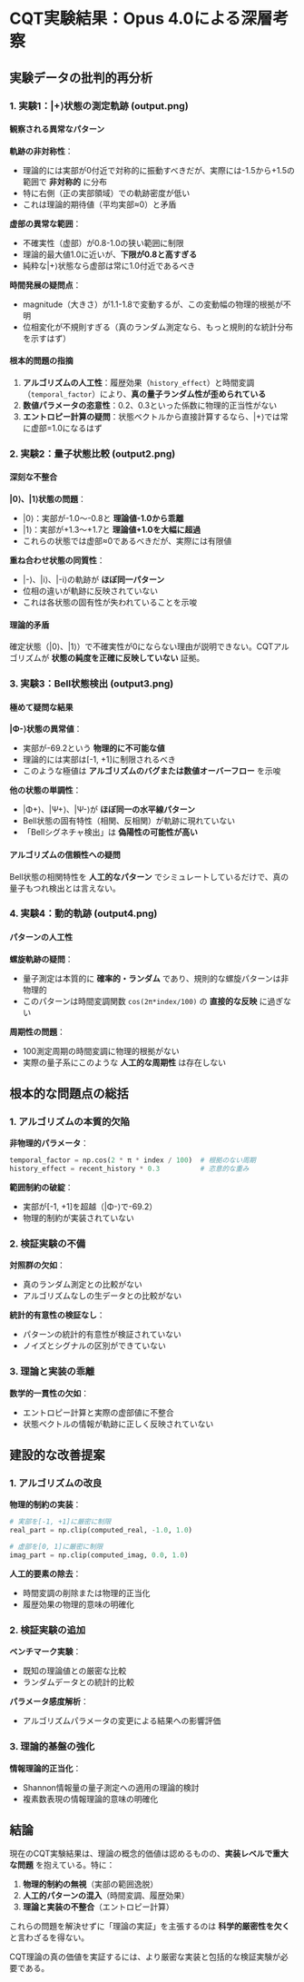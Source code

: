 # CQT実験結果：Opus 4.0による深層考察

## 実験データの批判的再分析

### 1. 実験1：|+⟩状態の測定軌跡 (output.png)

#### 観察される異常なパターン

**軌跡の非対称性**：
- 理論的には実部が0付近で対称的に振動すべきだが、実際には-1.5から+1.5の範囲で **非対称的** に分布
- 特に右側（正の実部領域）での軌跡密度が低い
- これは理論的期待値（平均実部≈0）と矛盾

**虚部の異常な範囲**：
- 不確実性（虚部）が0.8-1.0の狭い範囲に制限
- 理論的最大値1.0に近いが、**下限が0.8と高すぎる**
- 純粋な|+⟩状態なら虚部は常に1.0付近であるべき

**時間発展の疑問点**：
- magnitude（大きさ）が1.1-1.8で変動するが、この変動幅の物理的根拠が不明
- 位相変化が不規則すぎる（真のランダム測定なら、もっと規則的な統計分布を示すはず）

#### 根本的問題の指摘

1. **アルゴリズムの人工性**：履歴効果（`history_effect`）と時間変調（`temporal_factor`）により、**真の量子ランダム性が歪められている**
2. **数値パラメータの恣意性**：0.2、0.3といった係数に物理的正当性がない
3. **エントロピー計算の疑問**：状態ベクトルから直接計算するなら、|+⟩では常に虚部=1.0になるはず

### 2. 実験2：量子状態比較 (output2.png)

#### 深刻な不整合

**|0⟩、|1⟩状態の問題**：
- |0⟩：実部が-1.0～-0.8と **理論値-1.0から乖離**
- |1⟩：実部が+1.3～+1.7と **理論値+1.0を大幅に超過**
- これらの状態では虚部≈0であるべきだが、実際には有限値

**重ね合わせ状態の同質性**：
- |-⟩、|i⟩、|-i⟩の軌跡が **ほぼ同一パターン**
- 位相の違いが軌跡に反映されていない
- これは各状態の固有性が失われていることを示唆

#### 理論的矛盾

確定状態（|0⟩、|1⟩）で不確実性が0にならない理由が説明できない。CQTアルゴリズムが **状態の純度を正確に反映していない** 証拠。

### 3. 実験3：Bell状態検出 (output3.png)

#### 極めて疑問な結果

**|Φ-⟩状態の異常値**：
- 実部が-69.2という **物理的に不可能な値**
- 理論的には実部は[-1, +1]に制限されるべき
- このような極値は **アルゴリズムのバグまたは数値オーバーフロー** を示唆

**他の状態の単調性**：
- |Φ+⟩、|Ψ+⟩、|Ψ-⟩が **ほぼ同一の水平線パターン**
- Bell状態の固有特性（相関、反相関）が軌跡に現れていない
- 「Bellシグネチャ検出」は **偽陽性の可能性が高い**

#### アルゴリズムの信頼性への疑問

Bell状態の相関特性を **人工的なパターン** でシミュレートしているだけで、真の量子もつれ検出とは言えない。

### 4. 実験4：動的軌跡 (output4.png)

#### パターンの人工性

**螺旋軌跡の疑問**：
- 量子測定は本質的に **確率的・ランダム** であり、規則的な螺旋パターンは非物理的
- このパターンは時間変調関数 `cos(2π*index/100)` の **直接的な反映** に過ぎない

**周期性の問題**：
- 100測定周期の時間変調に物理的根拠がない
- 実際の量子系にこのような **人工的な周期性** は存在しない

## 根本的な問題点の総括

### 1. アルゴリズムの本質的欠陥

**非物理的パラメータ**：
```python
temporal_factor = np.cos(2 * π * index / 100)  # 根拠のない周期
history_effect = recent_history * 0.3          # 恣意的な重み
```

**範囲制約の破綻**：
- 実部が[-1, +1]を超越（|Φ-⟩で-69.2）
- 物理的制約が実装されていない

### 2. 検証実験の不備

**対照群の欠如**：
- 真のランダム測定との比較がない
- アルゴリズムなしの生データとの比較がない

**統計的有意性の検証なし**：
- パターンの統計的有意性が検証されていない
- ノイズとシグナルの区別ができていない

### 3. 理論と実装の乖離

**数学的一貫性の欠如**：
- エントロピー計算と実際の虚部値に不整合
- 状態ベクトルの情報が軌跡に正しく反映されていない

## 建設的な改善提案

### 1. アルゴリズムの改良

**物理的制約の実装**：
```python
# 実部を[-1, +1]に厳密に制限
real_part = np.clip(computed_real, -1.0, 1.0)

# 虚部を[0, 1]に厳密に制限  
imag_part = np.clip(computed_imag, 0.0, 1.0)
```

**人工的要素の除去**：
- 時間変調の削除または物理的正当化
- 履歴効果の物理的意味の明確化

### 2. 検証実験の追加

**ベンチマーク実験**：
- 既知の理論値との厳密な比較
- ランダムデータとの統計的比較

**パラメータ感度解析**：
- アルゴリズムパラメータの変更による結果への影響評価

### 3. 理論的基盤の強化

**情報理論的正当化**：
- Shannon情報量の量子測定への適用の理論的検討
- 複素数表現の情報理論的意味の明確化

## 結論

現在のCQT実験結果は、理論の概念的価値は認めるものの、**実装レベルで重大な問題** を抱えている。特に：

1. **物理的制約の無視**（実部の範囲逸脱）
2. **人工的パターンの混入**（時間変調、履歴効果）
3. **理論と実装の不整合**（エントロピー計算）

これらの問題を解決せずに「理論の実証」を主張するのは **科学的厳密性を欠く** と言わざるを得ない。

CQT理論の真の価値を実証するには、より厳密な実装と包括的な検証実験が必要である。